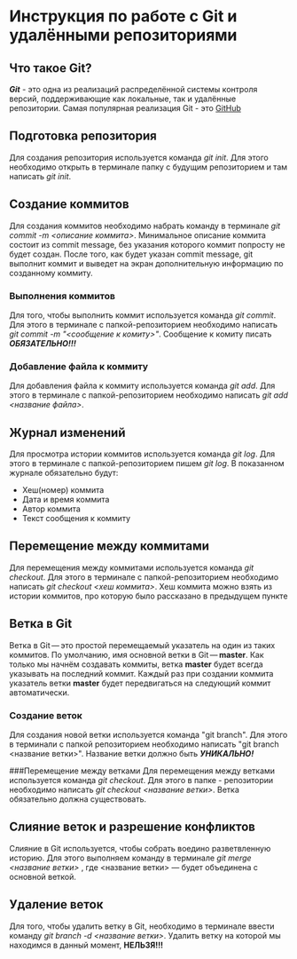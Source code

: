 # Инструкция по работе с Git и удалёнными репозиториями

## Что такое Git?
***Git*** - это одна из реализаций распределённой системы контроля версий, поддерживающие как локальные, так и удалённые репозитории. Самая популярная реализация Git - это [GitHub](https://github.com)

## Подготовка репозитория
Для создания репозитория используется команда *git init*. Для этого необходимо открыть в терминале папку с будущим репозиторием и там написать *git init*.

## Создание коммитов
Для создания коммитов необходимо набрать команду в терминале *git commit -m <описание коммита>*. Минимальное описание коммита состоит из commit message, без указания которого коммит попросту не будет создан. После того, как будет указан commit message, git выполнит коммит и выведет на экран дополнительную информацию по созданному коммиту.

### Выполнения коммитов
Для того, чтобы выполнить коммит используется команда *git commit*. Для этого в терминале с папкой-репозиторием необходимо написать *git commit -m "<сообщение к комиту>"*. Сообщение к комиту писать ***ОБЯЗАТЕЛЬНО!!!***

### Добавление файла к коммиту
Для добавления файла к коммиту используется команда *git add*. Для этого в терминале с папкой-репозиторием необходимо написать *git add <название файла>*.

## Журнал изменений
Для просмотра истории коммитов используется команда *git log*. Для этого в терминале с папкой-репозиторием пишем *git log*. В показанном журнале обязательно будут:
* Хеш(номер) коммита
* Дата и время коммита
* Автор коммита
*  Текст сообщения к коммиту

## Перемещение между коммитами
Для перемещения между коммитами используется команда *git checkout*. Для этого в терминале с папкой-репозиторием необходимо написать *git checkout <хеш коммита>*. Хеш коммита можно взять из истории коммитов, про которую было рассказано в предыдущем пункте

## Ветка в Git
Ветка в Git — это простой перемещаемый указатель на один из таких коммитов. По умолчанию, имя основной ветки в Git — **master**. Как только мы начнём создавать коммиты, ветка **master** будет всегда указывать на последний коммит. Каждый раз при создании коммита указатель ветки **master** будет передвигаться на следующий коммит автоматически.
### Создание веток
Для создания новой ветки используется команда "git branch". Для этого в терминали с папкой репозиторием необходимо написать "git branch <название ветки>". Название ветки должно быть ***УНИКАЛЬНО!***

###Перемещение между ветками
Для перемещения между ветками используется команда *git checkout*. Для этого в папке - репозитории необходимо написать *git checkout <название ветки>*. Ветка обязательно должна существовать.

## Слияние веток и разрешение конфликтов
Слияние в Git используется, чтобы собрать воедино разветвленную историю. Для этого выполняем команду в терминале *git merge <название ветки>* , где <название ветки> —  будет объединена с основной веткой.

## Удаление веток
Для того, чтобы удалить ветку в Git, необходимо в терминале ввести команду *git branch -d <название ветки>*. Удалить ветку на которой мы находимся в данный момент, **НЕЛЬЗЯ!!!**
